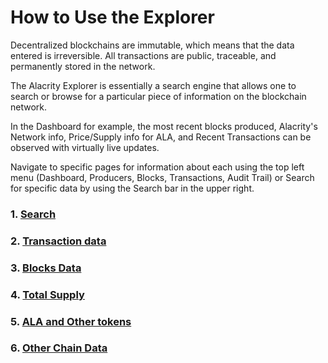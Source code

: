 # How to Use the Explorer

Decentralized blockchains are immutable, which means that the data entered is irreversible. All transactions are public, traceable, and permanently stored in the network.

The Alacrity Explorer is essentially a search engine that allows one to search or browse for a particular piece of information on the blockchain network.

In the Dashboard for example, the most recent blocks produced, Alacrity's Network info, Price/Supply info for ALA, and Recent Transactions can be observed with virtually live updates.

Navigate to specific pages for information about each using the top left menu (Dashboard, Producers, Blocks, Transactions, Audit Trail) or Search for specific data by using the Search bar in the upper right.


### 1. [Search](https://support.alacritys.net/docs/how_to_use_the_explorer/explore.md)
### 2. [Transaction data](https://support.alacritys.net/docs/how_to_use_the_explorer/transaction_data.md)
### 3. [Blocks Data](https://support.alacritys.net/docs/how_to_use_the_explorer/blocks_data.md)
### 4. [Total Supply](https://support.alacritys.net/docs/how_to_use_the_explorer/total_supply.md)
### 5. [ALA and Other tokens](https://support.alacritys.net/docs/how_to_use_the_explorer/ALA_&_other_tokens.md)
### 6. [Other Chain Data](https://support.alacritys.net/docs/how_to_use_the_explorer/other_chain_data.md)
